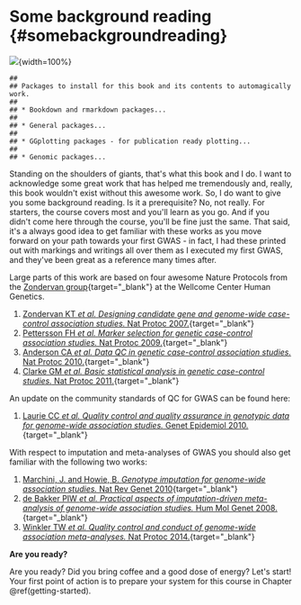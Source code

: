 # Some background reading  {#somebackgroundreading}
![](./img/_headers/papers_on_wall.png){width=100%}



```
## 
## Packages to install for this book and its contents to automagically work.
## 
## * Bookdown and rmarkdown packages...
## 
## * General packages...
## 
## * GGplotting packages - for publication ready plotting...
## 
## * Genomic packages...
```

Standing on the shoulders of giants, that's what this book and I do. I want to acknowledge some great work that has helped me tremendously and, really, this book wouldn't exist without this awesome work. So, I do want to give you some background reading. Is it a prerequisite? No, not really. For starters, the course covers most and you'll learn as you go. And if you didn't come here through the course, you'll be fine just the same. That said, it's a always good idea to get familiar with these works as you move forward on your path towards your first GWAS - in fact, I had these printed out with markings and writings all over them as I executed my first GWAS, and they've been great as a reference many times after. 

Large parts of this work are based on four awesome Nature Protocols from the [Zondervan group](https://www.well.ox.ac.uk/research/research-groups/zondervan-group){target="_blank"} at the Wellcome Center Human Genetics.

1. [Zondervan KT _et al._ *Designing candidate gene and genome-wide case-control association studies.* Nat Protoc 2007.](https://www.ncbi.nlm.nih.gov/pubmed/17947991){target="_blank"}
2. [Pettersson FH _et al._ *Marker selection for genetic case-control association studies.* Nat Protoc 2009.](https://www.ncbi.nlm.nih.gov/pubmed/19390530){target="_blank"}
3. [Anderson CA _et al._ *Data QC in genetic case-control association studies.* Nat Protoc 2010.](https://www.ncbi.nlm.nih.gov/pubmed/21085122){target="_blank"}
4. [Clarke GM _et al._ *Basic statistical analysis in genetic case-control studies.* Nat Protoc 2011.](https://www.ncbi.nlm.nih.gov/pubmed/21293453){target="_blank"}

An update on the community standards of QC for GWAS can be found here:

1. [Laurie CC _et al._ *Quality control and quality assurance in genotypic data for genome-wide association studies.* Genet Epidemiol 2010.](https://www.ncbi.nlm.nih.gov/pubmed/20718045){target="_blank"}

With respect to imputation and meta-analyses of GWAS you should also get familiar with the following two works:

1. [Marchini, J. and Howie, B. *Genotype imputation for genome-wide association studies.* Nat Rev Genet 2010](https://doi.org/10.1038/nrg2796){target="_blank"}
2. [de Bakker PIW _et al._ *Practical aspects of imputation-driven meta-analysis of genome-wide association studies.* Hum Mol Genet 2008.](https://www.ncbi.nlm.nih.gov/pubmed/18852200){target="_blank"}
3. [Winkler TW _et al._ *Quality control and conduct of genome-wide association meta-analyses.* Nat Protoc 2014.](https://www.ncbi.nlm.nih.gov/pubmed/24762786){target="_blank"}


**Are you ready?**

Are you ready? Did you bring coffee and a good dose of energy? Let's start! Your first point of action is to prepare your system for this course in Chapter \@ref(getting-started).
